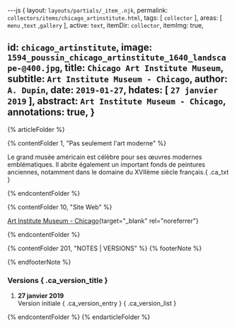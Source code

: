 ---js
{
  layout:    `layouts/partials/_item_.njk`,
  permalink: `collectors/items/chicago_artinstitute.html`,
  tags:      [ `collector` ],
  areas:     [ `menu` ,`text` ,`gallery` ],
  active:    `text`,
  itemDir:   `collector`,
  itemImg:   true,
  
  id:        `chicago_artinstitute`,
  image:     `1594_poussin_chicago_artinstitute_1640_landscape-@400.jpg`,
  title:     `Chicago Art Institute Museum`,
  subtitle:  `Art Institute Museum - Chicago`,
  author:    `A. Dupin`,
  date:      `2019-01-27`,
  hdates:    [ `27 janvier 2019` ],
  abstract:  `Art Institute Museum - Chicago`,
  annotations:  true,
}
---
[comment]: # (======== Article ========)

{% articleFolder %}

{% contentFolder 1, "Pas seulement l'art moderne" %}

Le grand musée américain est célèbre pour ses œuvres modernes emblématiques. Il abrite également un important fonds de peintures anciennes, notamment dans le domaine du XVIIème siècle français.{ .ca_txt }

{% endcontentFolder %}

{% contentFolder 10, "Site Web" %}

[Art Institute Museum - Chicago](https://www.artic.edu/){target="_blank" rel="noreferrer"}

{% endcontentFolder %}

[comment]: # (======== Footnotes ========)

{% contentFolder 201, "NOTES | VERSIONS" %}
{% footerNote %}

{% endfooterNote %}

[comment]: # (======== Historique ========)

### Versions { .ca_version_title }

1. **27 janvier 2019**  
  Version initiale { .ca_version_entry }
{ .ca_version_list }

{% endcontentFolder %}
{% endarticleFolder %}

